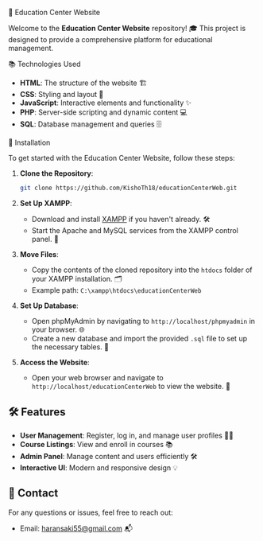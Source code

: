  🏫 Education Center Website

Welcome to the **Education Center Website** repository! 🎓 This project is designed to provide a comprehensive platform for educational management.

📚 Technologies Used

- **HTML**: The structure of the website 🏗️
- **CSS**: Styling and layout 🎨
- **JavaScript**: Interactive elements and functionality ✨
- **PHP**: Server-side scripting and dynamic content 💻
- **SQL**: Database management and queries 🗄️

 🚀 Installation

To get started with the Education Center Website, follow these steps:

1. **Clone the Repository**:
   ```bash
   git clone https://github.com/KishoTh18/educationCenterWeb.git
   ```
   
2. **Set Up XAMPP**:
   - Download and install [XAMPP](https://www.apachefriends.org/index.html) if you haven't already. 🛠️
   - Start the Apache and MySQL services from the XAMPP control panel. 🚀

3. **Move Files**:
   - Copy the contents of the cloned repository into the `htdocs` folder of your XAMPP installation. 🗂️
   - Example path: `C:\xampp\htdocs\educationCenterWeb`

4. **Set Up Database**:
   - Open phpMyAdmin by navigating to `http://localhost/phpmyadmin` in your browser. 🌐
   - Create a new database and import the provided `.sql` file to set up the necessary tables. 📂

5. **Access the Website**:
   - Open your web browser and navigate to `http://localhost/educationCenterWeb` to view the website. 🌟

## 🛠️ Features

- **User Management**: Register, log in, and manage user profiles 🧑‍🎓
- **Course Listings**: View and enroll in courses 📚
- **Admin Panel**: Manage content and users efficiently 🛠️
- **Interactive UI**: Modern and responsive design 💡

## 📧 Contact

For any questions or issues, feel free to reach out:

- Email: [haransaki55@gmail.com](mailto:haransaki55@gmail.com) 📬

